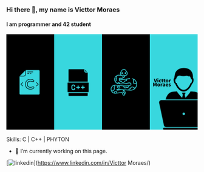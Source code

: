 ### Hi there 👋, my name is Victtor Moraes
#### I am programmer and 42 student
![I am programmer and 42 student](https://github.com/victtorm/victtorm/blob/main/Banner.png)


Skills: C | C++ | PHYTON

- 🔭 I’m currently working on this page. 


[<img src='https://cdn.jsdelivr.net/npm/simple-icons@3.0.1/icons/linkedin.svg' alt='linkedin' height='40'>](https://www.linkedin.com/in/Victtor Moraes/)  

